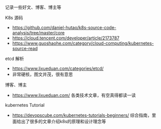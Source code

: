 
记录一些好文、博客、博主等


K8s 源码
- https://github.com/daniel-hutao/k8s-source-code-analysis/tree/master/core
- https://cloud.tencent.com/developer/article/2173787
- https://www.guoshaohe.com/category/cloud-computing/kubernetes-source-read

etcd 解析
- https://www.lixueduan.com/categories/etcd/
- 非常硬核，图文并茂，很有意思

博客、博主
- https://www.lixueduan.com/   各类技术文章，有空真得都读一读

kubernetes Tutorial
- https://devopscube.com/kubernetes-tutorials-beginners/ 综合指南，里面给出了很多的文章介绍k8s的原理和设计理念等
